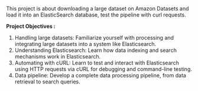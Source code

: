 This project is about downloading a large dataset on Amazon Datasets and load it into an ElasticSearch database, test the pipeline with curl requests. 

**Project Objectives :**
1. Handling large datasets: Familiarize yourself with processing and integrating large datasets into a system like Elasticsearch.
2. Understanding Elasticsearch: Learn how data indexing and search mechanisms work in Elasticsearch.
3. Automating with cURL: Learn to test and interact with Elasticsearch using HTTP requests via cURL for debugging and command-line testing.
4. Data pipeline: Develop a complete data processing pipeline, from data retrieval to search queries.
